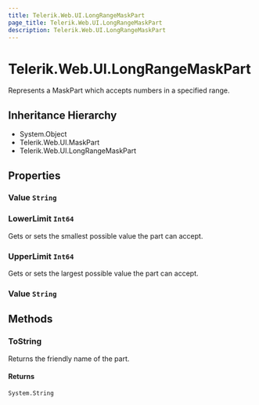 ```yaml
---
title: Telerik.Web.UI.LongRangeMaskPart
page_title: Telerik.Web.UI.LongRangeMaskPart
description: Telerik.Web.UI.LongRangeMaskPart
---
```


# Telerik.Web.UI.LongRangeMaskPart

Represents a MaskPart which accepts numbers in a specified range.

## Inheritance Hierarchy

* System.Object
* Telerik.Web.UI.MaskPart
* Telerik.Web.UI.LongRangeMaskPart

## Properties

###  Value `String`

###  LowerLimit `Int64`

Gets or sets the smallest possible value the part can accept.

###  UpperLimit `Int64`

Gets or sets the largest possible value the part can accept.

###  Value `String`

## Methods

###  ToString

Returns the friendly name of the part.

#### Returns

`System.String` 

